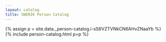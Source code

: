 ```yaml
---
layout: catalog
title: SWERIK Person Catalog
---
```

{% assign p = site.data._person-catalog.i-sS6VZTVNkCN6AHvZNaaYb %}
{% include person-catalog.html p=p %}

